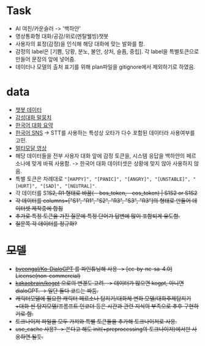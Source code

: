 # Task
- AI 여친/카운슬러 -> '백하얀'
- 영상통화형 대화/공감/위로(멘탈웰빙)챗봇
- 사용자의 표정(감정)을 인식해 해당 대화에 맞는 발화를 함.
- 감정의 label은 [기쁨, 당황, 분노, 불안, 상처, 슬픔, 중립]. 각 label을 특별토큰으로 만들어 문장의 앞에 넣어줌.
- 데이터나 모델의 출처 표기를 위해 plan파일을 gitignore에서 제외하기로 하였음.

# data
- [챗봇 데이터](https://github.com/songys/Chatbot_data)
- [감성대화 말뭉치](https://aihub.or.kr/aidata/7978) 
- [한국어 대화 요약](https://aihub.or.kr/aidata/30714)
- [한국어 SNS](https://aihub.or.kr/aidata/30718) -> STT를 사용하는 특성상 오타가 다수 포함된 데이터라 사용여부를 고민.
- [멀티모달 영상](https://aihub.or.kr/aidata/137)
- 해당 데이터들을 전부 사용자 대화 앞에 감정 토큰을, 시스템 응답을 백하얀의 페르소나에 맞게 바꿔 사용함. -> 한국어 대화 데이터셋은 상황에 맞지 않아 사용하지 않음.
- 특별 토큰은 차례대로 `"[HAPPY]", "[PANIC]", "[ANGRY]", "[UNSTABLE]", "[HURT]", "[SAD]", "[NEUTRAL]"`.
- 각 데이터를 S1<s>S2<s>, R1</s> 형태로 바꿈(<s> - bos_token, </s> - eos_token) | S1<s>S2<s> or S1<s>S2</s>
- 각 데이터를 columns=["S1", "R1", "S2", "R3", "S3", "R3"]의 형태로 만들어 데이터셋 제작중에 합침
- 추가로 특정 토큰을 가진 질문에 특정 단어가 답변에 많이 포함되게 유도함.
- 질문쪽 각 데이터를 정규화?

# 모델
- [byeongal/Ko-DialoGPT](https://huggingface.co/byeongal/Ko-DialoGPT) 를 파인튜닝해 사용 -> [cc-by-nc-sa-4.0] License(non-commercial)
- [kakaobrain/kogpt](https://huggingface.co/kakaobrain/kogpt) 으로의 변경도 고려. -> 데이터가 많으면 kogpt, 아니면 dialoGPT. -> 일단 둘다 코드는 짜둠.
- 캐릭터모델에 필요한 캐릭터 페르소나 탐지기/대화체 변화 모델/대화주제탐지기+대화 씬 탐지모델/프롬프트 인코더 등은 시간과 관련 지식의 부족으로 추후 구현하기로 함.
- 토크나이저 파일을 모두 가져와 특별 토큰들을 추가해 토크나이저로 사용.
- use_cache 사용? -> 쓴다고 해도 init(+preprocessing의 토크나이저)에서만 사용하면 될듯. 

